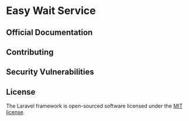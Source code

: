 # Easy Wait Service


## Official Documentation


## Contributing


## Security Vulnerabilities


## License

The Laravel framework is open-sourced software licensed under the [MIT license](http://opensource.org/licenses/MIT).
